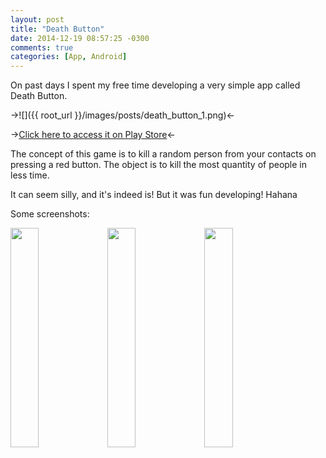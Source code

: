 ```yaml
---
layout: post
title: "Death Button"
date: 2014-12-19 08:57:25 -0300
comments: true
categories: [App, Android]
---
```

On past days I spent my free time developing a very simple app called Death Button.

->![]({{ root_url }}/images/posts/death_button_1.png)<-

->[Click here to access it on Play Store](https://play.google.com/store/apps/details?id=io.github.picoledelimao.deathbutton)<-

<!-- more -->
The concept of this game is to kill a random person from your contacts on pressing a red button. The object is to kill the most quantity of people in less time.

It can seem silly, and it's indeed is! But it was fun developing! Hahana

Some screenshots:

<img src="{{ root_url }}/images/posts/death_button_2.png" style="display:inline; width: 30%;" />
<img src="{{ root_url }}/images/posts/death_button_1.png" style="display:inline; width: 30%;" />
<img src="{{ root_url }}/images/posts/death_button_3.png" style="display:inline; width: 30%;" />

